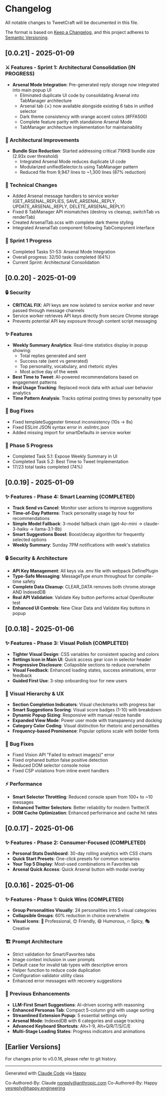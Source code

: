 # Changelog

All notable changes to TweetCraft will be documented in this file.

The format is based on [Keep a Changelog](https://keepachangelog.com/en/1.0.0/),
and this project adheres to [Semantic Versioning](https://semver.org/spec/v2.0.0.html).

## [0.0.21] - 2025-01-09

### ⚔️ Features - Sprint 1: Architectural Consolidation (IN PROGRESS)
- **Arsenal Mode Integration**: Pre-generated reply storage now integrated into main popup UI
  - Eliminated duplicate UI code by consolidating Arsenal into TabManager architecture
  - Arsenal tab (⚔️) now available alongside existing 6 tabs in unified selector
  - Dark theme consistency with orange accent colors (#FFA500)
  - Complete feature parity with standalone Arsenal Mode
  - TabManager architecture implementation for maintainability

### 🚧 Architectural Improvements
- **Bundle Size Reduction**: Started addressing critical 716KB bundle size (2.93x over threshold)
  - Integrated Arsenal Mode reduces duplicate UI code
  - Modularized unifiedSelector.ts using TabManager pattern
  - Reduced file from 9,947 lines to ~1,300 lines (87% reduction)
  
### 🔧 Technical Changes
- Added Arsenal message handlers to service worker (GET_ARSENAL_REPLIES, SAVE_ARSENAL_REPLY, UPDATE_ARSENAL_REPLY, DELETE_ARSENAL_REPLY)
- Fixed 8 TabManager API mismatches (destroy vs cleanup, switchTab vs renderTab)
- Created ArsenalTab.scss with complete dark theme styling
- Integrated ArsenalTab component following TabComponent interface

### 📝 Sprint 1 Progress
- Completed Tasks 51-53: Arsenal Mode Integration
- Overall progress: 32/50 tasks completed (64%)
- Current Sprint: Architectural Consolidation

## [0.0.20] - 2025-01-09

### 🔒 Security
- **CRITICAL FIX**: API keys are now isolated to service worker and never passed through message channels
- Service worker retrieves API keys directly from secure Chrome storage
- Prevents potential API key exposure through content script messaging

### ✨ Features
- **Weekly Summary Analytics**: Real-time statistics display in popup showing:
  - Total replies generated and sent
  - Success rate (sent vs generated)
  - Top personality, vocabulary, and rhetoric styles
  - Most active day of the week
- **Best Time to Tweet**: AI-powered recommendations based on engagement patterns
- **Real Usage Tracking**: Replaced mock data with actual user behavior analytics
- **Time Pattern Analysis**: Tracks optimal posting times by personality type

### 🐛 Bug Fixes
- Fixed templateSuggester timeout inconsistency (10s → 8s)
- Fixed ESLint JSON syntax error in .eslintrc.json
- Added missing import for smartDefaults in service worker

### 📝 Phase 5 Progress
- Completed Task 5.1: Expose Weekly Summary in UI
- Completed Task 5.2: Best Time to Tweet Implementation
- 17/23 total tasks completed (74%)

## [0.0.19] - 2025-01-09

### ✨ Features - Phase 4: Smart Learning (COMPLETED)
- **Track Send vs Cancel**: Monitor user actions to improve suggestions
- **Time-of-Day Patterns**: Track personality usage by hour for recommendations
- **Simple Model Fallback**: 3-model fallback chain (gpt-4o-mini → claude-3-haiku → llama-3.1-8b)
- **Smart Suggestions Boost**: Boost/decay algorithm for frequently selected options
- **Weekly Summary**: Sunday 7PM notifications with week's statistics

### 🔒 Security & Architecture
- **API Key Management**: All keys via .env file with webpack DefinePlugin
- **Type-Safe Messaging**: MessageType enum throughout for compile-time safety
- **Complete Data Cleanup**: CLEAR_DATA removes both chrome.storage AND IndexedDB
- **Real API Validation**: Validate Key button performs actual OpenRouter test
- **Enhanced UI Controls**: New Clear Data and Validate Key buttons in popup

## [0.0.18] - 2025-01-06

### ✨ Features - Phase 3: Visual Polish (COMPLETED)
- **Tighter Visual Design**: CSS variables for consistent spacing and colors
- **Settings Icon in Main UI**: Quick access gear icon in selector header
- **Progressive Disclosure**: Collapsible sections to reduce overwhelm
- **Visual Feedback**: Enhanced loading states, success animations, error feedback
- **Guided First Use**: 3-step onboarding tour for new users

### 🎨 Visual Hierarchy & UX
- **Section Completion Indicators**: Visual checkmarks with progress bar
- **Smart Suggestions Scoring**: Visual score badges (1-10) with breakdown
- **Dynamic Popup Sizing**: Responsive with manual resize handle
- **Expanded View Mode**: Power user mode with transparency and docking
- **Category Color Coding**: Visual distinction for rhetoric and personalities
- **Frequency-based Prominence**: Popular options scale with bolder fonts

### 🐛 Bug Fixes
- Fixed Vision API "Failed to extract image(s)" error
- Fixed orphaned button false positive detection
- Reduced DOM selector console noise
- Fixed CSP violations from inline event handlers

### ⚡ Performance
- **Smart Selector Throttling**: Reduced console spam from 100+ to ~10 messages
- **Enhanced Twitter Selectors**: Better reliability for modern Twitter/X
- **DOM Cache Optimization**: Enhanced performance and cache hit rates

## [0.0.17] - 2025-01-06

### ✨ Features - Phase 2: Consumer-Focused (COMPLETED)
- **Personal Stats Dashboard**: 30-day rolling analytics with CSS charts
- **Quick Start Presets**: One-click presets for common scenarios
- **Your Top 5 Display**: Most-used combinations in Favorites tab
- **Arsenal Quick Access**: Quick Arsenal button with modal overlay

## [0.0.16] - 2025-01-06

### ✨ Features - Phase 1: Quick Wins (COMPLETED)
- **Group Personalities Visually**: 24 personalities into 5 visual categories
- **Collapsible Groups**: 60% reduction in choice overwhelm
- **Visual Icons**: 💼 Professional, 😊 Friendly, 😄 Humorous, 🔥 Spicy, 🎭 Creative

### 🏗️ Prompt Architecture
- Strict validation for Smart/Favorites tabs
- Image context inclusion in user prompts
- Default case for invalid tab types with descriptive errors
- Helper function to reduce code duplication
- Configuration validator utility class
- Enhanced error messages with recovery suggestions

### 🎨 Previous Enhancements
- **LLM-First Smart Suggestions**: AI-driven scoring with reasoning
- **Enhanced Personas Tab**: Compact 5-column grid with usage sorting
- **Streamlined Extension Popup**: 5 essential settings only
- **Arsenal Mode**: IndexedDB with 6 categories and usage tracking
- **Advanced Keyboard Shortcuts**: Alt+1-9, Alt+Q/R/T/S/C/E
- **Multi-Stage Loading States**: Progress indicators and animations

## [Earlier Versions]

For changes prior to v0.0.16, please refer to git history.

---

Generated with [Claude Code](https://claude.ai/code)
via [Happy](https://happy.engineering)

Co-Authored-By: Claude <noreply@anthropic.com>
Co-Authored-By: Happy <yesreply@happy.engineering>
